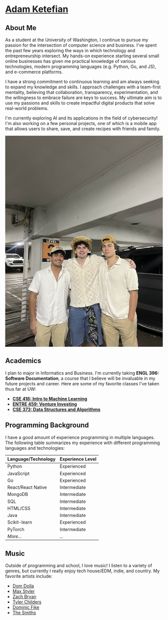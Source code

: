 # [Adam Ketefian](https://adam.ketefian.com)

## About Me

As a student at the University of Washington, I continue to pursue my passion for the intersection of computer science
and business. I've spent the past few years exploring the ways in which technology and entrepreneurship intersect. My
hands-on experience starting several small online businesses has given me practical knowledge of various technologies,
modern programming languages (e.g. Python, Go, and JS), and e-commerce platforms.

I have a strong commitment to continuous learning and am always seeking to expand my knowledge and skills. I approach
challenges with a team-first mentality, believing that collaboration, transparency, experimentation, and the willingness
to embrace failure are keys to success. My ultimate aim is to use my passions and skills to create impactful digital
products that solve real-world problems.

I'm currently exploring AI and its applications in the field of cybersecurity! I'm also working on a few personal
projects, one of which is a mobile app that allows users to share, save, and create recipes with friends and family.

![](./IMG_5496.jpg)

## Academics

I plan to major in Informatics and Business. I'm currently taking **ENGL 396: Software Documentation**, a course
that I believe will be invaluable in my future projects and career. Here are some of my favorite classes I've taken
thus far at UW:

- **[CSE 416: Intro to Machine Learning](https://courses.cs.washington.edu/courses/cse416/)**
- **[ENTRE 459: Venture Investing](https://myplan.uw.edu/course/#/courses/ENTRE459)**
- **[CSE 373: Data Structures and Algorithms](https://courses.cs.washington.edu/courses/cse373/)**

## Programming Background

I have a good amount of experience programming in multiple languages. The following table summarizes my experience
with different programming languages and technologies:

| Language/Technology | Experience Level |
|---------------------|------------------|
| Python              | Experienced      |
| JavaScript          | Experienced      |
| Go                  | Experienced      |
| React/React Native  | Intermediate     |
| MongoDB             | Intermediate     |
| SQL                 | Intermediate     |
| HTML/CSS            | Intermediate     |
| Java                | Intermediate     |
| Scikit-learn        | Experienced      |
| PyTorch             | Intermediate     |
| *More...*           | *...*            |

## Music

Outside of programming and school, I love music! I listen to a variety of genres, but currently I really enjoy tech
house/EDM, indie, and country. My favorite artists include:

- [Dom Dolla](https://open.spotify.com/artist/205i7E8fNVfojowcQSfK9m)
- [Max Styler](https://open.spotify.com/artist/3NKKngINK1tP6BFy0WOyWk)
- [Zach Bryan](https://open.spotify.com/artist/40ZNYROS4zLfyyBSs2PGe2)
- [Tyler Childers](https://open.spotify.com/artist/13ZEDW6vyBF12HYcZRr4EV)
- [Dominic Fike](https://open.spotify.com/artist/6USv9qhCn6zfxlBQIYJ9qs)
- [The Smiths](https://open.spotify.com/artist/3yY2gUcIsjMr8hjo51PoJ8)